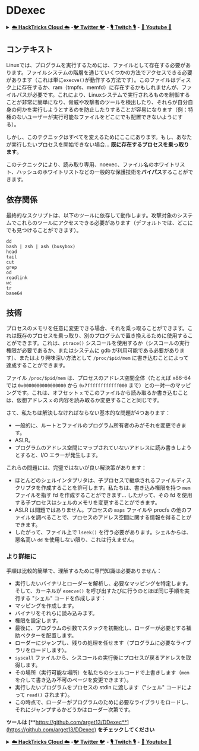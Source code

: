 # DDexec

<details>

<summary><a href="https://cloud.hacktricks.xyz/pentesting-cloud/pentesting-cloud-methodology"><strong>☁️ HackTricks Cloud ☁️</strong></a> -<a href="https://twitter.com/hacktricks_live"><strong>🐦 Twitter 🐦</strong></a> - <a href="https://www.twitch.tv/hacktricks_live/schedule"><strong>🎙️ Twitch 🎙️</strong></a> - <a href="https://www.youtube.com/@hacktricks_LIVE"><strong>🎥 Youtube 🎥</strong></a></summary>

- **サイバーセキュリティ会社**で働いていますか？ **HackTricksで会社を宣伝**したいですか？または、**PEASSの最新バージョンにアクセスしたり、HackTricksをPDFでダウンロード**したいですか？[**SUBSCRIPTION PLANS**](https://github.com/sponsors/carlospolop)をチェックしてください！

- [**The PEASS Family**](https://opensea.io/collection/the-peass-family)を見つけてください。独占的な[**NFT**](https://opensea.io/collection/the-peass-family)のコレクションです。

- [**公式のPEASS＆HackTricksのグッズ**](https://peass.creator-spring.com)を手に入れましょう。

- [**💬**](https://emojipedia.org/speech-balloon/) [**Discordグループ**](https://discord.gg/hRep4RUj7f)または[**telegramグループ**](https://t.me/peass)に**参加**するか、**Twitter**で**フォロー**してください[**🐦**](https://github.com/carlospolop/hacktricks/tree/7af18b62b3bdc423e11444677a6a73d4043511e9/\[https:/emojipedia.org/bird/README.md)[**@carlospolopm**](https://twitter.com/hacktricks_live)**。**

- **ハッキングのトリックを共有するには、[hacktricks repo](https://github.com/carlospolop/hacktricks)と[hacktricks-cloud repo](https://github.com/carlospolop/hacktricks-cloud)**にPRを提出してください。

</details>

## コンテキスト

Linuxでは、プログラムを実行するためには、ファイルとして存在する必要があります。ファイルシステムの階層を通じていくつかの方法でアクセスできる必要があります（これは単に`execve()`が動作する方法です）。このファイルはディスク上に存在するか、ram（tmpfs、memfd）に存在するかもしれませんが、ファイルパスが必要です。これにより、Linuxシステムで実行されるものを制御することが非常に簡単になり、脅威や攻撃者のツールを検出したり、それらが自分自身の何かを実行しようとするのを防止したりすることが容易になります（例：特権のないユーザーが実行可能なファイルをどこにでも配置できないようにする）。

しかし、このテクニックはすべてを変えるためにここにあります。もし、あなたが実行したいプロセスを開始できない場合... **既に存在するプロセスを乗っ取ります**。

このテクニックにより、読み取り専用、noexec、ファイル名のホワイトリスト、ハッシュのホワイトリストなどの一般的な保護技術を**バイパス**することができます。

## 依存関係

最終的なスクリプトは、以下のツールに依存して動作します。攻撃対象のシステムでこれらのツールにアクセスできる必要があります（デフォルトでは、どこにでも見つけることができます）。
```
dd
bash | zsh | ash (busybox)
head
tail
cut
grep
od
readlink
wc
tr
base64
```
## 技術

プロセスのメモリを任意に変更できる場合、それを乗っ取ることができます。これは既存のプロセスを乗っ取り、別のプログラムで置き換えるために使用することができます。これは、`ptrace()` シスコールを使用するか（シスコールの実行権限が必要であるか、またはシステムに gdb が利用可能である必要があります）、またはより興味深い方法として `/proc/$pid/mem` に書き込むことによって達成することができます。

ファイル `/proc/$pid/mem` は、プロセスのアドレス空間全体（たとえば x86-64 では `0x0000000000000000` から `0x7ffffffffffff000` まで）との一対一のマッピングです。これは、オフセット `x` でこのファイルから読み取るか書き込むことは、仮想アドレス `x` の内容を読み取るか変更することと同じです。

さて、私たちは解決しなければならない基本的な問題が4つあります：

* 一般的に、ルートとファイルのプログラム所有者のみがそれを変更できます。
* ASLR。
* プログラムのアドレス空間にマップされていないアドレスに読み書きしようとすると、I/O エラーが発生します。

これらの問題には、完璧ではないが良い解決策があります：

* ほとんどのシェルインタプリタは、子プロセスで継承されるファイルディスクリプタを作成することを許可します。私たちは、書き込み権限を持つ `mem` ファイルを指す fd を作成することができます... したがって、その fd を使用する子プロセスはシェルのメモリを変更することができます。
* ASLR は問題ではありません。プロセスの `maps` ファイルや procfs の他のファイルを調べることで、プロセスのアドレス空間に関する情報を得ることができます。
* したがって、ファイル上で `lseek()` を行う必要があります。シェルからは、悪名高い `dd` を使用しない限り、これは行えません。

### より詳細に

手順は比較的簡単で、理解するために専門知識は必要ありません：

* 実行したいバイナリとローダーを解析し、必要なマッピングを特定します。そして、カーネルが `execve()` を呼び出すたびに行うのとほぼ同じ手順を実行する "シェル" コードを作成します：
* マッピングを作成します。
* バイナリをそれらに読み込みます。
* 権限を設定します。
* 最後に、プログラムの引数でスタックを初期化し、ローダーが必要とする補助ベクターを配置します。
* ローダーにジャンプし、残りの処理を任せます（プログラムに必要なライブラリをロードします）。
* `syscall` ファイルから、シスコールの実行後にプロセスが戻るアドレスを取得します。
* その場所（実行可能な場所）を私たちのシェルコードで上書きします（`mem` を介して書き込み不可のページを変更できます）。
* 実行したいプログラムをプロセスの stdin に渡します（"シェル" コードによって `read()` されます）。
* この時点で、ローダーがプログラムのために必要なライブラリをロードし、それにジャンプするかどうかはローダー次第です。

**ツールは** [**https://github.com/arget13/DDexec**](https://github.com/arget13/DDexec) **をチェックしてください**

<details>

<summary><a href="https://cloud.hacktricks.xyz/pentesting-cloud/pentesting-cloud-methodology"><strong>☁️ HackTricks Cloud ☁️</strong></a> -<a href="https://twitter.com/hacktricks_live"><strong>🐦 Twitter 🐦</strong></a> - <a href="https://www.twitch.tv/hacktricks_live/schedule"><strong>🎙️ Twitch 🎙️</strong></a> - <a href="https://www.youtube.com/@hacktricks_LIVE"><strong>🎥 Youtube 🎥</strong></a></summary>

- **サイバーセキュリティ企業で働いていますか？ HackTricks であなたの会社を宣伝したいですか？または、PEASS の最新バージョンにアクセスしたり、HackTricks を PDF でダウンロードしたりしたいですか？ [**SUBSCRIPTION PLANS**](https://github.com/sponsors/carlospolop) をチェックしてください！**

- [**The PEASS Family**](https://opensea.io/collection/the-peass-family) を発見しましょう、私たちの独占的な [**NFTs**](https://opensea.io/collection/the-peass-family) のコレクション

- [**公式の PEASS & HackTricks スワッグ**](https://peass.creator-spring.com) を手に入れましょう

- **[💬](https://emojipedia.org/speech-balloon/) Discord グループ** に参加するか、[telegram グループ](https://t.me/peass) に参加するか、**Twitter** [🐦](https://github.com/carlospolop/hacktricks/tree/7af18b62b3bdc423e11444677a6a73d4043511e9/\[https:/emojipedia.org/bird/README.md) **@carlospolopm**（[**@hacktricks_live**](https://twitter.com/hacktricks_live)）をフォローしてください**

- **ハッキングのトリックを共有するには、[hacktricks リポジトリ](https://github.com/carlospolop/hacktricks)と[hacktricks-cloud リポジトリ](https://github.com/carlospolop/hacktricks-cloud)** に PR を提出してください。

</details>
